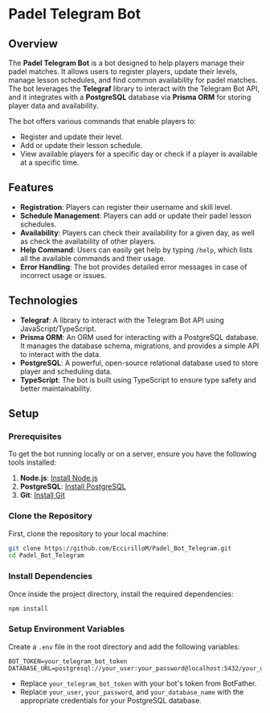 # Padel Telegram Bot

## Overview

The **Padel Telegram Bot** is a bot designed to help players manage their padel matches. It allows users to register players, update their levels, manage lesson schedules, and find common availability for padel matches. The bot leverages the **Telegraf** library to interact with the Telegram Bot API, and it integrates with a **PostgreSQL** database via **Prisma ORM** for storing player data and availability.

The bot offers various commands that enable players to:

- Register and update their level.
- Add or update their lesson schedule.
- View available players for a specific day or check if a player is available at a specific time.

## Features

- **Registration**: Players can register their username and skill level.
- **Schedule Management**: Players can add or update their padel lesson schedules.
- **Availability**: Players can check their availability for a given day, as well as check the availability of other players.
- **Help Command**: Users can easily get help by typing `/help`, which lists all the available commands and their usage.
- **Error Handling**: The bot provides detailed error messages in case of incorrect usage or issues.

## Technologies

- **Telegraf**: A library to interact with the Telegram Bot API using JavaScript/TypeScript.
- **Prisma ORM**: An ORM used for interacting with a PostgreSQL database. It manages the database schema, migrations, and provides a simple API to interact with the data.
- **PostgreSQL**: A powerful, open-source relational database used to store player and scheduling data.
- **TypeScript**: The bot is built using TypeScript to ensure type safety and better maintainability.

## Setup

### Prerequisites

To get the bot running locally or on a server, ensure you have the following tools installed:

1. **Node.js**: [Install Node.js](https://nodejs.org/en/download/)
2. **PostgreSQL**: [Install PostgreSQL](https://www.postgresql.org/download/)
3. **Git**: [Install Git](https://git-scm.com/)

### Clone the Repository

First, clone the repository to your local machine:

```bash
git clone https://github.com/EccirilloM/Padel_Bot_Telegram.git
cd Padel_Bot_Telegram
```

### Install Dependencies

Once inside the project directory, install the required dependencies:

```bash
npm install
```

### Setup Environment Variables

Create a `.env` file in the root directory and add the following variables:

```plaintext
BOT_TOKEN=your_telegram_bot_token
DATABASE_URL=postgresql://your_user:your_password@localhost:5432/your_database_name
```
- Replace `your_telegram_bot_token` with your bot's token from BotFather.
- Replace `your_user`, `your_password`, and `your_database_name` with the appropriate credentials for your PostgreSQL database.

